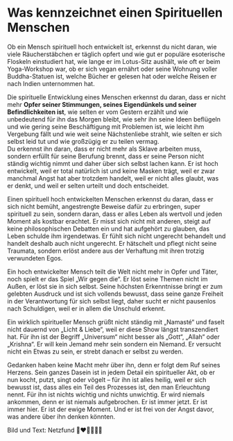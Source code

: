 # Was kennzeichnet einen Spirituellen Menschen
Ob ein Mensch spirituell hoch entwickelt ist, erkennst du nicht daran, wie viele Räucherstäbchen er täglich opfert und wie gut er populäre esoterische Floskeln einstudiert hat, wie lange er im Lotus-Sitz aushält, wie oft er beim Yoga-Workshop war, ob er sich vegan ernährt oder seine Wohnung voller Buddha-Statuen ist, welche Bücher er gelesen hat oder welche Reisen er nach Indien unternommen hat.

Die spirituelle Entwicklung eines Menschen erkennst du daran, dass er nicht mehr **Opfer seiner Stimmungen, seines Eigendünkels und seiner Befindlichkeiten ist**, wie selten er vom Gestern erzählt und wie unbedeutend für ihn das Morgen bleibt, wie sehr ihn seine Ideen beflügeln und wie gering seine Beschäftigung mit Problemen ist, wie leicht ihm Vergebung fällt und wie weit seine Nächstenliebe strahlt, wie selten er sich selbst leid tut und wie großzügig er zu teilen vermag. \
Du erkennst ihn daran, dass er nicht mehr als Sklave arbeiten muss, sondern erfüllt für seine Berufung brennt, dass er seine Person nicht ständig wichtig nimmt und daher über sich selbst lachen kann. Er ist hoch entwickelt, weil er total natürlich ist und keine Masken trägt, weil er zwar manchmal Angst hat aber trotzdem handelt, weil er nicht alles glaubt, was er denkt, und weil er selten urteilt und doch entscheidet.

Einen spirituell hoch entwickelten Menschen erkennst du daran, dass er sich nicht bemüht, angestrengte Beweise dafür zu erbringen, super spirituell zu sein, sondern daran, dass er alles Leben als wertvoll und jeden Moment als kostbar erachtet. Er misst sich nicht mit anderen, steigt auf keine philosophischen Debatten ein und hat aufgehört zu glauben, das Leben schulde ihm irgendetwas. Er fühlt sich nicht ungerecht behandelt und handelt deshalb auch nicht ungerecht. Er hätschelt und pflegt nicht seine Traumata, sondern erlöst andere aus der Verhaftung mit ihren trotzig verwundeten Egos.

Ein hoch entwickelter Mensch teilt die Welt nicht mehr in Opfer und Täter, noch spielt er das Spiel „Wir gegen die“. Er löst seine Themen nicht im Außen, er löst sie in sich selbst. Seine höchsten Erkenntnisse bringt er zum gelebten Ausdruck und ist sich vollends bewusst, dass seine ganze Freiheit in der Verantwortung für sich selbst liegt, daher sucht er nicht pausenlos nach Schuldigen, weil er in allem die Unschuld erkennt.

Ein wirklich spiritueller Mensch grüßt nicht ständig mit „Namasté“ und faselt nicht dauernd von „Licht & Liebe“, weil er diese Show längst transzendiert hat. Für ihn ist der Begriff „Universum“ nicht besser als „Gott“, „Allah“ oder „Krishna“. Er will kein Jemand mehr sein sondern ein Niemand. Er versucht nicht ein Etwas zu sein, er strebt danach er selbst zu werden.

Gedanken haben keine Macht mehr über ihn, denn er folgt dem Ruf seines Herzens. Sein ganzes Dasein ist in jedem Detail ein spiritueller Akt, ob er nun kocht, putzt, singt oder vögelt – für ihn ist alles heilig, weil er sich bewusst ist, dass alles ein Teil des Prozesses ist, den man Erleuchtung nennt. Für ihn ist nichts wichtig und nichts unwichtig. Er wird niemals ankommen, denn er ist niemals aufgebrochen. Er ist immer jetzt. Er ist immer hier. Er ist der ewige Moment. Und er ist frei von der Angst davor, was andere über ihn denken könnten.

Bild und Text: Netzfund 🙏❤🙏💞🌅😇
